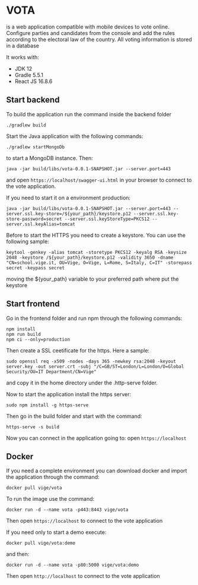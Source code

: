 # VOTA

is a web application compatible with mobile devices to vote online. Configure parties and candidates from the console and add the rules according to the electoral law of the country. All voting information is stored in a database

It works with:

- JDK 12
- Gradle 5.5.1
- React JS 16.8.6

## Start backend

To build the application run the command inside the backend folder
```
./gradlew build
```
Start the Java application with the following commands:
```
./gradlew startMongoDb
```
to start a MongoDB instance. Then:
```
java -jar build/libs/vota-0.0.1-SNAPSHOT.jar --server.port=443
```
and open `https://localhost/swagger-ui.html` in your browser to connect to the vote application.

If you need to start it on a environment production:
```
java -jar build/libs/vota-0.0.1-SNAPSHOT.jar --server.port=443 --server.ssl.key-store=/${your_path}/keystore.p12 --server.ssl.key-store-password=secret --server.ssl.keyStoreType=PKCS12 --server.ssl.keyAlias=tomcat
```
Before to start the HTTPS you need to create a keystore. You can use the following sample:
```
keytool -genkey -alias tomcat -storetype PKCS12 -keyalg RSA -keysize 2048 -keystore /${your_path}/keystore.p12 -validity 3650 -dname "CN=school.vige.it, OU=Vige, O=Vige, L=Rome, S=Italy, C=IT" -storepass secret -keypass secret
```
moving the ${your_path} variable to your preferred path where put the keystore

## Start frontend

Go in the frontend folder and run npm through the following commands:
```
npm install
npm run build
npm ci --only=production
```
Then create a SSL ceetificate for the https. Here a sample:
```
sudo openssl req -x509 -nodes -days 365 -newkey rsa:2048 -keyout server.key -out server.crt -subj "/C=GB/ST=London/L=London/O=Global Security/OU=IT Department/CN=Vige"
```
and copy it in the home directory under the .http-serve folder.

Now to start the application install the https server:
```
sudo npm install -g https-serve
```
Then go in the build folder and start with the command:
```
https-serve -s build
```
Now you can connect in the application going to: open `https://localhost`

## Docker

If you need a complete environment you can download docker and import the application through the command:
```
docker pull vige/vota
```
To run the image use the command:
```
docker run -d --name vota -p443:8443 vige/vota
```
Then open `https://localhost` to connect to the vote application

If you need only to start a demo execute:
```
docker pull vige/vota:demo
```
and then:
```
docker run -d --name vota -p80:5000 vige/vota:demo
```
Then open `http://localhost` to connect to the vote application